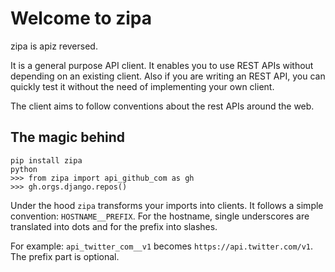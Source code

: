 # Welcome to zipa

zipa is apiz reversed.

It is a general purpose API client. It enables you to use REST APIs without
depending on an existing client. Also if you are writing an REST API, you can
quickly test it without the need of implementing your own client.

The client aims to follow conventions about the rest APIs around the web.

## The magic behind

```
pip install zipa
python
>>> from zipa import api_github_com as gh
>>> gh.orgs.django.repos()
```

Under the hood `zipa` transforms your imports into clients. It follows a simple
convention: `HOSTNAME__PREFIX`. For the hostname, single underscores are
translated into dots and for the prefix into slashes.

For example: `api_twitter_com__v1` becomes `https://api.twitter.com/v1`. The
prefix part is optional.
